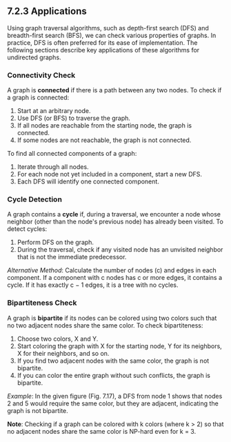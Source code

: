 ## 7.2.3 Applications

Using graph traversal algorithms, such as depth-first search (DFS) and breadth-first search (BFS), we can check various properties of graphs. In practice, DFS is often preferred for its ease of implementation. The following sections describe key applications of these algorithms for undirected graphs.

### Connectivity Check

A graph is **connected** if there is a path between any two nodes. To check if a graph is connected:

1. Start at an arbitrary node.
2. Use DFS (or BFS) to traverse the graph.
3. If all nodes are reachable from the starting node, the graph is connected.
4. If some nodes are not reachable, the graph is not connected.

To find all connected components of a graph:

1. Iterate through all nodes.
2. For each node not yet included in a component, start a new DFS.
3. Each DFS will identify one connected component.

### Cycle Detection

A graph contains a **cycle** if, during a traversal, we encounter a node whose neighbor (other than the node's previous node) has already been visited. To detect cycles:

1. Perform DFS on the graph.
2. During the traversal, check if any visited node has an unvisited neighbor that is not the immediate predecessor.

*Alternative Method*: Calculate the number of nodes (c) and edges in each component. If a component with c nodes has c or more edges, it contains a cycle. If it has exactly c − 1 edges, it is a tree with no cycles.

### Bipartiteness Check

A graph is **bipartite** if its nodes can be colored using two colors such that no two adjacent nodes share the same color. To check bipartiteness:

1. Choose two colors, X and Y.
2. Start coloring the graph with X for the starting node, Y for its neighbors, X for their neighbors, and so on.
3. If you find two adjacent nodes with the same color, the graph is not bipartite.
4. If you can color the entire graph without such conflicts, the graph is bipartite.

*Example*: In the given figure (Fig. 7.17), a DFS from node 1 shows that nodes 2 and 5 would require the same color, but they are adjacent, indicating the graph is not bipartite.

**Note**: Checking if a graph can be colored with k colors (where k > 2) so that no adjacent nodes share the same color is NP-hard even for k = 3.

